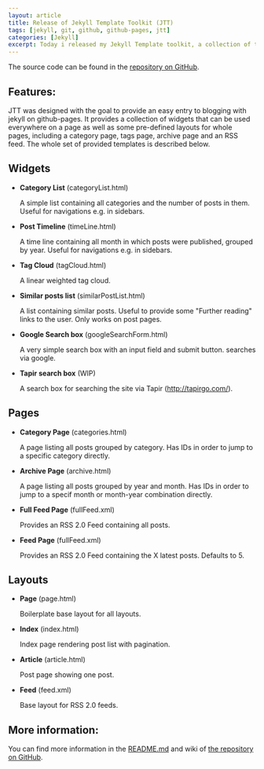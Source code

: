 ```yaml
---
layout: article
title: Release of Jekyll Template Toolkit (JTT)
tags: [jekyll, git, github, github-pages, jtt]
categories: [Jekyll]
excerpt: Today i released my Jekyll Template toolkit, a collection of templates and layouts for jekyll, which is 100% compatible to github-pages.
---
```

The source code can be found in the 
[repository on GitHub](http://github.com/NetzwergX/jekyll-template-toolkit.git).		

Features:
---------

JTT was designed with the goal to provide an easy entry to blogging with jekyll on github-pages. It
provides a collection of widgets that can be used everywhere on a page as well as some pre-defined
layouts for whole pages, including a category page, tags page, archive page and an RSS feed.
The whole set of provided templates is described below.

Widgets
-------

* **Category List** (categoryList.html)

	A simple list containing all categories and the number of posts in them.
	Useful for navigations e.g. in sidebars.

* **Post Timeline** (timeLine.html)

	A time line containing all month in which posts were published, grouped by year.
	Useful for navigations e.g. in sidebars.

* **Tag Cloud** (tagCloud.html)

	A linear weighted tag cloud. 
	
* **Similar posts list** (similarPostList.html)

	A list containing similar posts.
	Useful to provide some "Further reading" links to the user. Only works on post pages.
	
* **Google Search box** (googleSearchForm.html)

	A very simple search box with an input field and submit button. searches via google.		

* **Tapir search box** (WIP)

	A search box for searching the site via Tapir (<http://tapirgo.com/>).	
	
		
Pages
-----

* **Category Page** (categories.html)

	A page listing all posts grouped by category.
	Has IDs in order to jump to a specific category directly.

* **Archive Page** (archive.html)

	A page listing all posts grouped by year and month.
	Has IDs in order to jump to a specif month or month-year combination directly.

* **Full Feed Page** (fullFeed.xml)

	Provides an RSS 2.0 Feed containing all posts.	
	
* **Feed Page** (fullFeed.xml)

	Provides an RSS 2.0 Feed containing the X latest posts. Defaults to 5.	
		
		
Layouts
-------

* **Page** (page.html)

	Boilerplate base layout for all layouts.
	
* **Index** (index.html)

	Index page rendering post list with pagination.
	
* **Article** (article.html)

	Post page showing one post.
	
* **Feed** (feed.xml)

	Base layout for RSS 2.0 feeds.
	
	
More information:
-----------------
		
You can find more information in the 
[README.md](https://github.com/NetzwergX/jekyll-template-toolkit/blob/master/README.md) and wiki of 
[the repository on GitHub](http://github.com/NetzwergX/jekyll-template-toolkit.git).